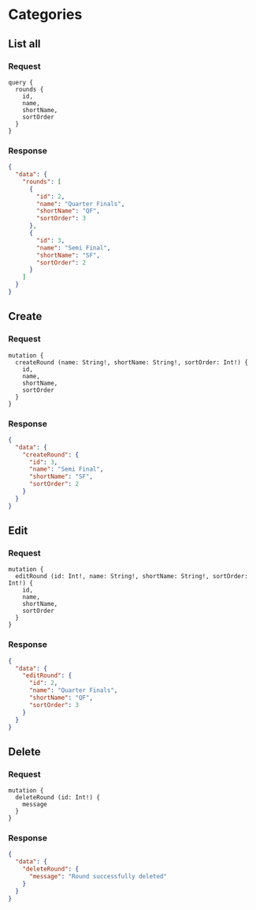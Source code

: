 # Categories

## List all

### Request

```gql
query {
  rounds {
    id,
    name,
    shortName,
    sortOrder
  }
}
```

### Response

```JSON
{
  "data": {
    "rounds": [
      {
        "id": 2,
        "name": "Quarter Finals",
        "shortName": "QF",
        "sortOrder": 3
      },
      {
        "id": 3,
        "name": "Semi Final",
        "shortName": "SF",
        "sortOrder": 2
      }
    ]
  }
}
```

## Create

### Request

```gql
mutation {
  createRound (name: String!, shortName: String!, sortOrder: Int!) {
    id,
    name,
    shortName,
    sortOrder
  }
}
```

### Response

```JSON
{
  "data": {
    "createRound": {
      "id": 3,
      "name": "Semi Final",
      "shortName": "SF",
      "sortOrder": 2
    }
  }
}
```

## Edit

### Request

```gql
mutation {
  editRound (id: Int!, name: String!, shortName: String!, sortOrder: Int!) {
    id,
    name,
    shortName,
    sortOrder
  }
}
```

### Response

```JSON
{
  "data": {
    "editRound": {
      "id": 2,
      "name": "Quarter Finals",
      "shortName": "QF",
      "sortOrder": 3
    }
  }
}
```

## Delete

### Request

```gql
mutation {
  deleteRound (id: Int!) {
    message
  }
}
```

### Response

```JSON
{
  "data": {
    "deleteRound": {
      "message": "Round successfully deleted"
    }
  }
}
```

